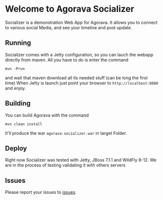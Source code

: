 # Welcome to Agorava Socializer
Socializer is a demonstration Web App for Agorava. It allows you to connect to various social Media, and see your timeline and post update.

## Running
Socializer comes with a Jetty configuration, so you can lauch the webapp directly from maven. All you have to do is enter the command

`mvn -Prun`

and wait that maven download all its needed stuff (can be long the first time)
When Jetty is launch just point your browser to
`http://localhost:8080`
and enjoy.


## Building
You can build Agorava with the command

`mvn clean install`

It'll produce the war `agorava-socializer.war` in target Folder. 

## Deploy
Right now Socializer was tested with Jetty, JBoss 7.1.1 and WildFly 8-12. We are in the process of testing validating it with others servers

## Issues
Please report your issues to [issues](https://github.com/agorava/agorava-socializer/issues).
